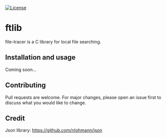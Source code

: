 [![License](https://img.shields.io/github/license/Zambo-dev/big-number-toolbox-library?style=flat-square)](./LICENSE)

# ftlib

file-tracer is a C library for local file searching.

## Installation and usage
Coming soon...

## Contributing
Pull requests are welcome. For major changes, please open an issue first to discuss what you would like to change.

## Credit 
Json library: https://github.com/nlohmann/json
